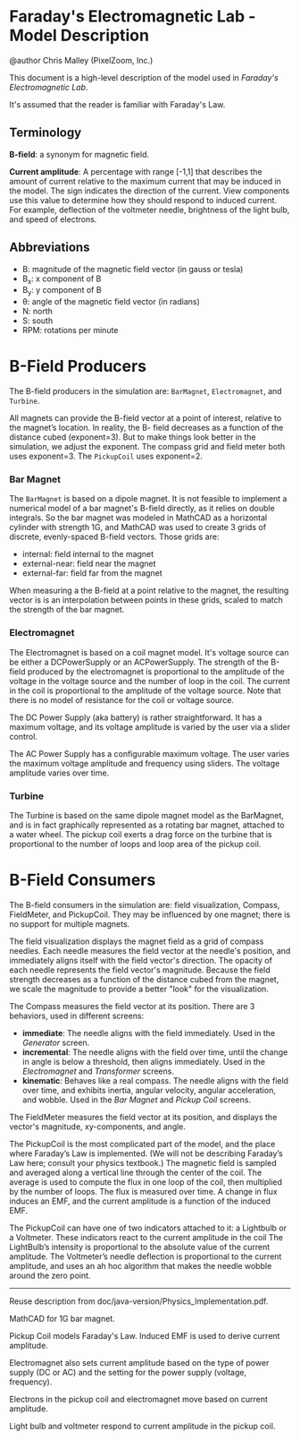 # Faraday's Electromagnetic Lab - Model Description

@author Chris Malley (PixelZoom, Inc.)

This document is a high-level description of the model used in _Faraday's Electromagnetic Lab_.

It's assumed that the reader is familiar with Faraday's Law.

## Terminology

**B-field**: a synonym for magnetic field.

**Current amplitude**: A percentage with range [-1,1] that describes the amount of current relative to the 
maximum current that may be induced in the model. The sign indicates the direction 
of the current. View components use this value to determine how they should respond to induced current. 
For example, deflection of the voltmeter needle, brightness of the light bulb, and speed of
electrons.

## Abbreviations

* B: magnitude of the magnetic field vector (in gauss or tesla)
* B<sub>x</sub>: x component of B
* B<sub>y</sub>: y component of B
* θ: angle of the magnetic field vector (in radians)
* N: north
* S: south
* RPM: rotations per minute

# B-Field Producers

The B-field producers in the simulation are: `BarMagnet`, `Electromagnet`, and `Turbine`.

All magnets can provide the B-field vector at a point of interest, relative to the magnet’s location. 
In reality, the B- field decreases as a function of the distance cubed (exponent=3). But to make things look 
better in the simulation, we adjust the exponent. The compass grid and field meter both uses exponent=3. 
The `PickupCoil` uses exponent=2.

### Bar Magnet
The `BarMagnet` is based on a dipole magnet. It is not feasible to implement a numerical model of a bar magnet's 
B-field directly, as it relies on double integrals. So the bar magnet was modeled in MathCAD as a horizontal cylinder
with strength 1G, and MathCAD was used to create 3 grids of discrete, evenly-spaced B-field vectors. Those grids are:
- internal: field internal to the magnet
- external-near: field near the magnet
- external-far: field far from the magnet

When measuring a the B-field at a point relative to the magnet, the resulting vector is is an interpolation between 
points in these grids, scaled to match the strength of the bar magnet.

### Electromagnet
The Electromagnet is based on a coil magnet model. It's voltage source can be either a DCPowerSupply or an ACPowerSupply. 
The strength of the B-field produced by the electromagnet is proportional to the amplitude of the voltage in the 
voltage source and the number of loop in the coil. The current in the coil is proportional to the
amplitude of the voltage source. Note that there is no model of resistance for the coil or voltage source.

The DC Power Supply (aka battery) is rather straightforward. It has a maximum voltage, and its voltage 
amplitude is varied by the user via a slider control.

The AC Power Supply has a configurable maximum voltage. The user varies the maximum voltage amplitude and 
frequency using sliders. The voltage amplitude varies over time.

### Turbine
The Turbine is based on the same dipole magnet model as the BarMagnet, and is in fact graphically represented
as a rotating bar magnet, attached to a water wheel. The pickup coil exerts a drag force on the turbine that 
is proportional to the number of loops and loop area of the pickup coil.

# B-Field Consumers

The B-field consumers in the simulation are: field visualization, Compass, FieldMeter, and PickupCoil.
They may be influenced by one magnet; there is no support for multiple magnets.

The field visualization displays the magnet field as a grid of compass needles. Each needle measures the 
field vector at the needle's position, and immediately aligns itself with the field vector's direction.
The opacity of each needle represents the field vector's magnitude. Because the field strength decreases 
as a function of the distance cubed from the magnet, we scale the magnitude to provide a better "look" 
for the visualization.

The Compass measures the field vector at its position. There are 3 behaviors, used in different
screens:
* **immediate**: The needle aligns with the field immediately. Used in the _Generator_ screen.
* **incremental**: The needle aligns with the field over time, until the change in angle is below a threshold, then
  aligns immediately. Used in the _Electromagnet_ and _Transformer_ screens.
* **kinematic**: Behaves like a real compass. The needle aligns with the field over time, and exhibits inertia, 
angular velocity, angular acceleration, and wobble. Used in the _Bar Magnet_ and _Pickup Coil_ screens.

The FieldMeter measures the field vector at its position, and displays the vector's magnitude, xy-components,
and angle.

The PickupCoil is the most complicated part of the model, and the place where Faraday’s Law is implemented. 
(We will not be describing Faraday’s Law here; consult your physics textbook.) The magnetic field is sampled
and averaged along a vertical line through the center of the coil. The average is used to compute the flux in 
one loop of the coil, then multiplied by the number of loops. The flux is measured over time. A change in 
flux induces an EMF, and the current amplitude is a function of the induced EMF. 

The PickupCoil can have one of two indicators attached to it: a Lightbulb or a Voltmeter. These indicators
react to the current amplitude in the coil The LightBulb’s intensity is proportional to the absolute value 
of the current amplitude. The Voltmeter’s needle deflection is proportional to the current amplitude, and 
uses an ah hoc algorithm that makes the needle wobble around the zero point.

---

Reuse description from doc/java-version/Physics_Implementation.pdf.

MathCAD for 1G bar magnet.

Pickup Coil models Faraday's Law. Induced EMF is used to derive current amplitude.

Electromagnet also sets current amplitude based on the type of power supply (DC or AC)
and the setting for the power supply (voltage, frequency).

Electrons in the pickup coil and electromagnet move based on current amplitude.

Light bulb and voltmeter respond to current amplitude in the pickup coil.
